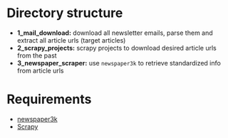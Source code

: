 # Directory structure

* __1_mail_download:__ download all newsletter emails, parse them and extract all article urls (target articles)
* __2_scrapy_projects:__ scrapy projects to download desired article urls from the past
* __3_newspaper_scraper:__ use `newspaper3k` to retrieve standardized info from article urls

# Requirements

* [newspaper3k](https://newspaper.readthedocs.io/en/latest/)
* [Scrapy](https://scrapy.org/)
